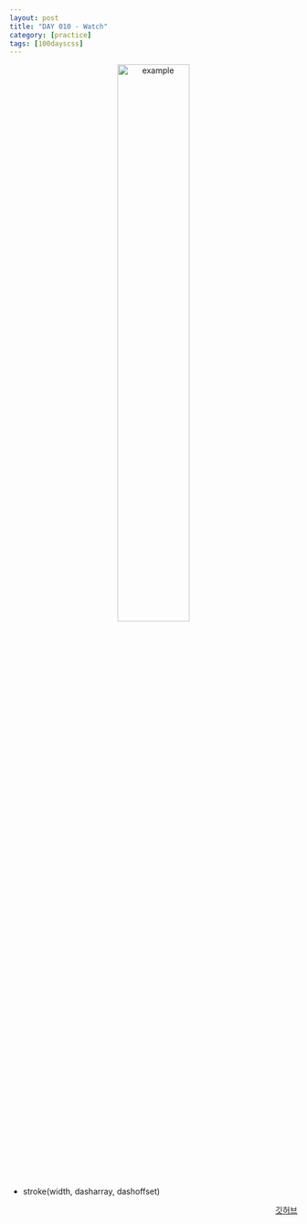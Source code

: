 ```yaml
---
layout: post
title: "DAY 010 - Watch"
category: [practice]
tags: [100dayscss]
---
```


<p align="center">
  <img src = "https://user-images.githubusercontent.com/94063261/187913694-1b0cca15-8a32-494f-b907-1a059de588ae.gif" alt = "example" width="50%" height="50%">
</p>

- stroke(width, dasharray, dashoffset)

<p align="right">
  <a href="https://github.com/mnmn092631/100daysCSS/tree/main/DAY%20010%20-%20Watch" title="깃허브">깃허브</a>
</p>
